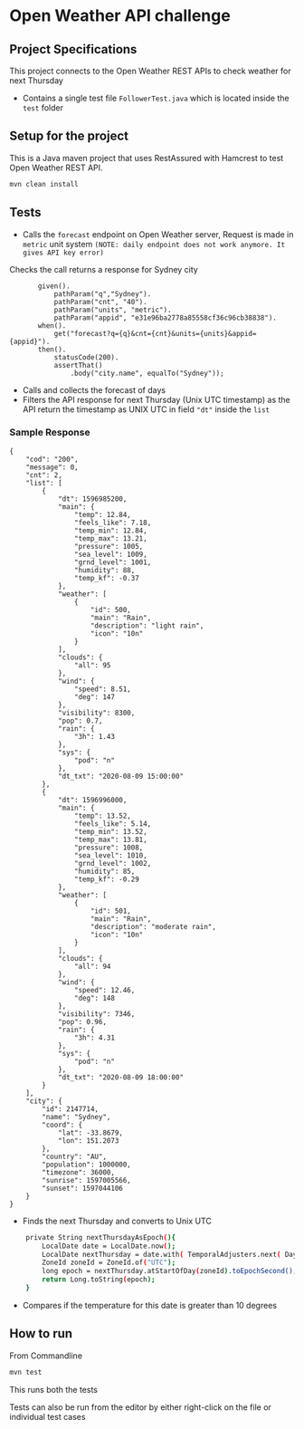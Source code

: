 # Open Weather API challenge

## Project Specifications

This project connects to the Open Weather REST APIs to check weather for next Thursday
- Contains a single test file ```FollowerTest.java``` which is located inside the ```test``` folder 

## Setup for the project

This is a Java maven project that uses RestAssured with Hamcrest to test Open Weather REST API.

```bash
mvn clean install
```

## Tests

- Calls the ```forecast``` endpoint on Open Weather server, Request is made in ```metric``` unit system
 ```(NOTE: daily endpoint does not work anymore. It gives API key error)```
 
 Checks the call returns a response for Sydney city
 
 ```$xslt
        given().
            pathParam("q","Sydney").
            pathParam("cnt", "40").
            pathParam("units", "metric").
            pathParam("appid", "e31e96ba2778a85558cf36c96cb38838").
        when().
            get("forecast?q={q}&cnt={cnt}&units={units}&appid={appid}").
        then().
            statusCode(200).
            assertThat()
                .body("city.name", equalTo("Sydney"));
```

- Calls and collects the forecast of days
- Filters the API response for next Thursday (Unix UTC timestamp) 
  as the API return the timestamp as UNIX UTC in field ```"dt"``` inside the ```list```
  
### Sample Response

```json5
{
    "cod": "200",
    "message": 0,
    "cnt": 2,
    "list": [
        {
            "dt": 1596985200,
            "main": {
                "temp": 12.84,
                "feels_like": 7.18,
                "temp_min": 12.84,
                "temp_max": 13.21,
                "pressure": 1005,
                "sea_level": 1009,
                "grnd_level": 1001,
                "humidity": 88,
                "temp_kf": -0.37
            },
            "weather": [
                {
                    "id": 500,
                    "main": "Rain",
                    "description": "light rain",
                    "icon": "10n"
                }
            ],
            "clouds": {
                "all": 95
            },
            "wind": {
                "speed": 8.51,
                "deg": 147
            },
            "visibility": 8300,
            "pop": 0.7,
            "rain": {
                "3h": 1.43
            },
            "sys": {
                "pod": "n"
            },
            "dt_txt": "2020-08-09 15:00:00"
        },
        {
            "dt": 1596996000,
            "main": {
                "temp": 13.52,
                "feels_like": 5.14,
                "temp_min": 13.52,
                "temp_max": 13.81,
                "pressure": 1008,
                "sea_level": 1010,
                "grnd_level": 1002,
                "humidity": 85,
                "temp_kf": -0.29
            },
            "weather": [
                {
                    "id": 501,
                    "main": "Rain",
                    "description": "moderate rain",
                    "icon": "10n"
                }
            ],
            "clouds": {
                "all": 94
            },
            "wind": {
                "speed": 12.46,
                "deg": 148
            },
            "visibility": 7346,
            "pop": 0.96,
            "rain": {
                "3h": 4.31
            },
            "sys": {
                "pod": "n"
            },
            "dt_txt": "2020-08-09 18:00:00"
        }
    ],
    "city": {
        "id": 2147714,
        "name": "Sydney",
        "coord": {
            "lat": -33.8679,
            "lon": 151.2073
        },
        "country": "AU",
        "population": 1000000,
        "timezone": 36000,
        "sunrise": 1597005566,
        "sunset": 1597044106
    }
}
```

- Finds the next Thursday and converts to Unix UTC

```bash
    private String nextThursdayAsEpoch(){
        LocalDate date = LocalDate.now();
        LocalDate nextThursday = date.with( TemporalAdjusters.next( DayOfWeek.THURSDAY ) ) ;
        ZoneId zoneId = ZoneId.of("UTC");
        long epoch = nextThursday.atStartOfDay(zoneId).toEpochSecond();
        return Long.toString(epoch);
    }
```

- Compares if the temperature for this date is greater than 10 degrees

## How to run

From Commandline 

```bash
mvn test
```

This runs both the tests

Tests can also be run from the editor by either right-click on the file or individual test cases




